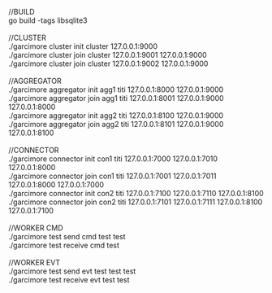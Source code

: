 //BUILD <br />
go build -tags libsqlite3 <br />
<br />
//CLUSTER <br />
./garcimore cluster init cluster 127.0.0.1:9000 <br />
./garcimore cluster join cluster 127.0.0.1:9001 127.0.0.1:9000 <br />
./garcimore cluster join cluster 127.0.0.1:9002 127.0.0.1:9000 <br />
<br />
//AGGREGATOR <br />
./garcimore aggregator init agg1 titi 127.0.0.1:8000 127.0.0.1:9000 <br />
./garcimore aggregator join agg1 titi 127.0.0.1:8001 127.0.0.1:9000 127.0.0.1:8000 <br />
./garcimore aggregator init agg2 titi 127.0.0.1:8100 127.0.0.1:9000 <br />
./garcimore aggregator join agg2 titi 127.0.0.1:8101 127.0.0.1:9000 127.0.0.1:8100 <br />
<br />
//CONNECTOR <br />
./garcimore connector init con1 titi 127.0.0.1:7000 127.0.0.1:7010 127.0.0.1:8000 <br />
./garcimore connector join con1 titi 127.0.0.1:7001 127.0.0.1:7011 127.0.0.1:8000 127.0.0.1:7000 <br />
./garcimore connector init con2 titi 127.0.0.1:7100 127.0.0.1:7110 127.0.0.1:8100 <br />
./garcimore connector join con2 titi 127.0.0.1:7101 127.0.0.1:7111 127.0.0.1:8100 127.0.0.1:7100 <br />
<br />
//WORKER CMD <br />
./garcimore test send cmd test test <br />
./garcimore test receive cmd test <br />
<br />
//WORKER EVT <br />
./garcimore test send evt test test test <br />
./garcimore test receive evt test test <br />